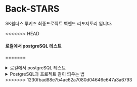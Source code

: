 # Back-STARS
SK쉴더스 루키즈 최종프로젝트 백엔드 리포지토리 입니다.

<<<<<<< HEAD

#### 로컬에서 postgreSQL 테스트
=======
<details>
<summary>로컬에서 postgreSQL 테스트</summary>

>>>>>>> 1230fbad88e7b4ae62a7080d04646e647a3a6793
1. Docker 이미지 다운로드 및 컨테이너 실행
    `docker pull postgres:latest`

2. PostgreSQL 컨테이너 실행
<<<<<<< HEAD
    `docker run --name my-postgres -e POSTGRES_USER=admin -e POSTGRES_PASSWORD=admin -e POSTGRES_DB=star -p 5432:5432 -d postgres:latest`
=======
    `docker run --name my-postgres -e POSTGRES_USER=root -e POSTGRES_PASSWORD=admin -e POSTGRES_DB=stars_db -p 5432:5432 -d postgres:latest`
>>>>>>> 1230fbad88e7b4ae62a7080d04646e647a3a6793

3. Spring Boot 애플리케이션 설정
    - 이제, Spring Boot 애플리케이션에서 PostgreSQL과 연결 설정. application.properties에 PostgreSQL 데이터베이스 설정 추가
    ```
<<<<<<< HEAD
    spring.datasource.url=jdbc:postgresql://localhost:5432/star
    spring.datasource.username=admin
=======
    spring.datasource.url=jdbc:postgresql://localhost:5432/stars_db
    spring.datasource.username=root
>>>>>>> 1230fbad88e7b4ae62a7080d04646e647a3a6793
    spring.datasource.password=admin
    spring.datasource.driver-class-name=org.postgresql.Driver
    spring.jpa.database-platform=org.hibernate.dialect.PostgreSQLDialect
    spring.jpa.hibernate.ddl-auto=update
<<<<<<< HEAD
    ```
=======
    ```
</details>


<details>
<summary>PostgreSQL과 프로젝트 같이 띄우는 법</summary>

1. 프로젝트 최상위 디렉토리 (/place-service, docker-compose.yml과 Dockerfile이 있는 위치)에서 docker compose up --build 실행
2. 빌드가 완료되면 자동으로 Spring 로고가 나오면서 실행됨
3. 다른 cmd 창에서 docker exec -it my_postgres bash 실행
4. psql -U root -d stars_db 실행하면 접속이 될 것임
5. 접속한 후 \dt 로 테이블 존재 확인 가능, select 문으로 데이터 확인 가능
+ select * from area; 로 결과를 본 후, q 를 눌러야 다시 명령창으로 돌아갈 수 있음

</details>
>>>>>>> 1230fbad88e7b4ae62a7080d04646e647a3a6793

